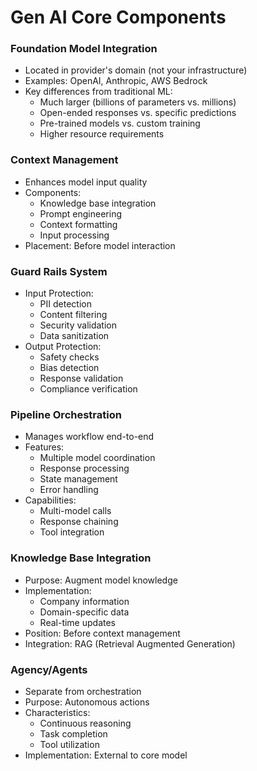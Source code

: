 # Gen AI Core Components

### Foundation Model Integration
- Located in provider's domain (not your infrastructure)
- Examples: OpenAI, Anthropic, AWS Bedrock
- Key differences from traditional ML:
  - Much larger (billions of parameters vs. millions)
  - Open-ended responses vs. specific predictions
  - Pre-trained models vs. custom training
  - Higher resource requirements

### Context Management
- Enhances model input quality
- Components:
  - Knowledge base integration
  - Prompt engineering
  - Context formatting
  - Input processing
- Placement: Before model interaction

###  Guard Rails System
- Input Protection:
  - PII detection
  - Content filtering
  - Security validation
  - Data sanitization
- Output Protection:
  - Safety checks
  - Bias detection
  - Response validation
  - Compliance verification

### Pipeline Orchestration
- Manages workflow end-to-end
- Features:
  - Multiple model coordination
  - Response processing
  - State management
  - Error handling
- Capabilities:
  - Multi-model calls
  - Response chaining
  - Tool integration

### Knowledge Base Integration
- Purpose: Augment model knowledge
- Implementation:
  - Company information
  - Domain-specific data
  - Real-time updates
- Position: Before context management
- Integration: RAG (Retrieval Augmented Generation)

### Agency/Agents
- Separate from orchestration
- Purpose: Autonomous actions
- Characteristics:
  - Continuous reasoning
  - Task completion
  - Tool utilization
- Implementation: External to core model
